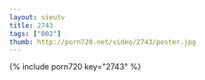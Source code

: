 ```yaml
--- 
layout: sieutv
title: 2743
tags: ["002"]
thumb: http://porn720.net/video/2743/poster.jpg
---
```

{% include porn720 key="2743" %} 
